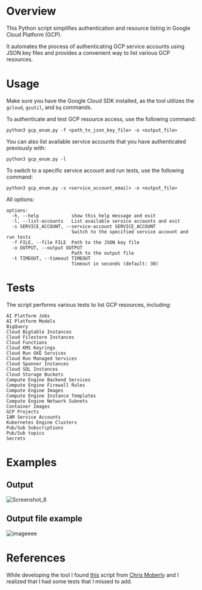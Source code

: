 # Overview
This Python script simplifies authentication and resource listing in Google Cloud Platform (GCP). 

It automates the process of authenticating GCP service accounts using JSON key files and provides a convenient way to list various GCP resources.

# Usage
Make sure you have the Google Cloud SDK installed, as the tool utilizes the `gcloud`, `gsutil`, and `bq` commands.

To authenticate and test GCP resource access, use the following command:
```
python3 gcp_enum.py -f <path_to_json_key_file> -o <output_file>
```
You can also list available service accounts that you have authenticated previously with:
```
python3 gcp_enum.py -l
```
To switch to a specific service account and run tests, use the following command:
```
python3 gcp_enum.py -s <service_account_email> -o <output_file>
```
All options:
```
options:
  -h, --help            show this help message and exit
  -l, --list-accounts   List available service accounts and exit
  -s SERVICE_ACCOUNT, --service-account SERVICE_ACCOUNT
                        Switch to the specified service account and run tests
  -f FILE, --file FILE  Path to the JSON key file
  -o OUTPUT, --output OUTPUT
                        Path to the output file
  -t TIMEOUT, --timeout TIMEOUT
                        Timeout in seconds (default: 30)
```

# Tests
The script performs various tests to list GCP resources, including:
```
AI Platform Jobs
AI Platform Models
BigQuery
Cloud Bigtable Instances
Cloud Filestore Instances
Cloud Functions
Cloud KMS Keyrings
Cloud Run GKE Services
Cloud Run Managed Services
Cloud Spanner Instances
Cloud SQL Instances
Cloud Storage Buckets
Compute Engine Backend Services
Compute Engine Firewall Rules
Compute Engine Images
Compute Engine Instance Templates
Compute Engine Network Subnets
Container Images
GCP Projects
IAM Service Accounts
Kubernetes Engine Clusters
Pub/Sub Subscriptions
Pub/Sub topics
Secrets

```
# Examples
## Output
![Screenshot_8](https://github.com/b-hermes/gcp_enum/assets/39487743/da1e7dc7-0b67-4a6c-9d84-3a8ffe1820e4)

## Output file example
![imageeee](https://github.com/b-hermes/gcp_enum/assets/39487743/bc8620d8-e5c5-40f6-a943-668283a0dcc7)


# References
While developing the tool I found [this](https://gitlab.com/gitlab-com/gl-security/threatmanagement/redteam/redteam-public/gcp_enum) script from [Chris Moberly](https://www.linkedin.com/in/chrismoberly) and I realized that I had some tests that I missed to add. 
